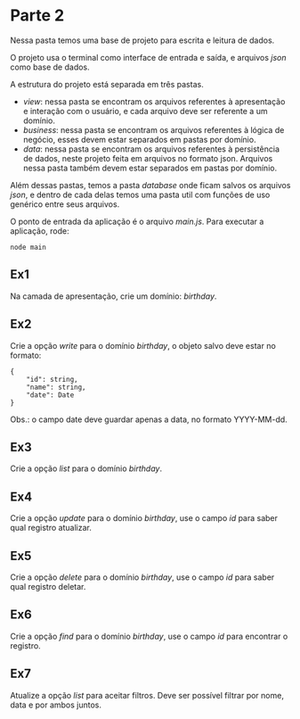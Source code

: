 # Parte 2
Nessa pasta temos uma base de projeto para escrita e leitura de dados.

O projeto usa o terminal como interface de entrada e saída, e arquivos _json_ como base de dados.

A estrutura do projeto está separada em três pastas.
- _view_: nessa pasta se encontram os arquivos referentes à apresentação e interação com o usuário, e cada arquivo deve ser referente a um domínio.
- _business_: nessa pasta se encontram os arquivos referentes à lógica de negócio, esses devem estar separados em pastas por domínio.
- _data_: nessa pasta se encontram os arquivos referentes à persistência de dados, neste projeto feita em arquivos no formato json. Arquivos nessa pasta também devem estar separados em pastas por domínio.

Além dessas pastas, temos a pasta _database_ onde ficam salvos os arquivos _json_, e dentro de cada delas temos uma pasta util com funções de uso genérico entre seus arquivos.

O ponto de entrada da aplicação é o arquivo _main.js_. Para executar a aplicação, rode:
```
node main
```   

## Ex1
Na camada de apresentação, crie um domínio: _birthday_.

## Ex2
Crie a opção _write_ para o domínio _birthday_, o objeto salvo deve estar no formato:
```
{
    "id": string,
    "name": string,
    "date": Date 
}
```

Obs.: o campo date deve guardar apenas a data, no formato YYYY-MM-dd.

## Ex3
Crie a opção _list_ para o domínio _birthday_.

## Ex4
Crie a opção _update_ para o domínio _birthday_, use o campo _id_ para saber qual registro atualizar.

## Ex5
Crie a opção _delete_ para o domínio _birthday_, use o campo _id_ para saber qual registro deletar.

## Ex6
Crie a opção _find_ para o domínio _birthday_, use o campo _id_ para encontrar o registro.

## Ex7
Atualize a opção _list_ para aceitar filtros. Deve ser possível filtrar por nome, data e por ambos juntos.
